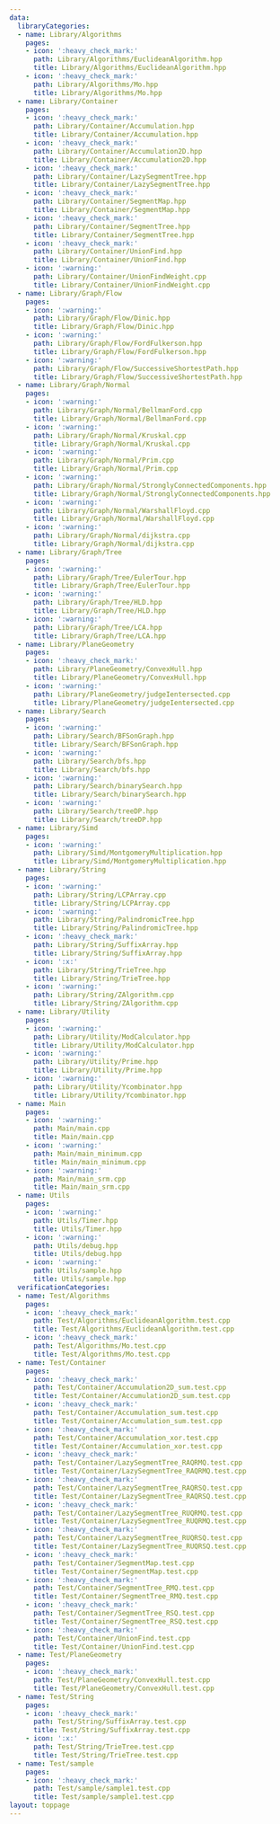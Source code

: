```yaml
---
data:
  libraryCategories:
  - name: Library/Algorithms
    pages:
    - icon: ':heavy_check_mark:'
      path: Library/Algorithms/EuclideanAlgorithm.hpp
      title: Library/Algorithms/EuclideanAlgorithm.hpp
    - icon: ':heavy_check_mark:'
      path: Library/Algorithms/Mo.hpp
      title: Library/Algorithms/Mo.hpp
  - name: Library/Container
    pages:
    - icon: ':heavy_check_mark:'
      path: Library/Container/Accumulation.hpp
      title: Library/Container/Accumulation.hpp
    - icon: ':heavy_check_mark:'
      path: Library/Container/Accumulation2D.hpp
      title: Library/Container/Accumulation2D.hpp
    - icon: ':heavy_check_mark:'
      path: Library/Container/LazySegmentTree.hpp
      title: Library/Container/LazySegmentTree.hpp
    - icon: ':heavy_check_mark:'
      path: Library/Container/SegmentMap.hpp
      title: Library/Container/SegmentMap.hpp
    - icon: ':heavy_check_mark:'
      path: Library/Container/SegmentTree.hpp
      title: Library/Container/SegmentTree.hpp
    - icon: ':heavy_check_mark:'
      path: Library/Container/UnionFind.hpp
      title: Library/Container/UnionFind.hpp
    - icon: ':warning:'
      path: Library/Container/UnionFindWeight.cpp
      title: Library/Container/UnionFindWeight.cpp
  - name: Library/Graph/Flow
    pages:
    - icon: ':warning:'
      path: Library/Graph/Flow/Dinic.hpp
      title: Library/Graph/Flow/Dinic.hpp
    - icon: ':warning:'
      path: Library/Graph/Flow/FordFulkerson.hpp
      title: Library/Graph/Flow/FordFulkerson.hpp
    - icon: ':warning:'
      path: Library/Graph/Flow/SuccessiveShortestPath.hpp
      title: Library/Graph/Flow/SuccessiveShortestPath.hpp
  - name: Library/Graph/Normal
    pages:
    - icon: ':warning:'
      path: Library/Graph/Normal/BellmanFord.cpp
      title: Library/Graph/Normal/BellmanFord.cpp
    - icon: ':warning:'
      path: Library/Graph/Normal/Kruskal.cpp
      title: Library/Graph/Normal/Kruskal.cpp
    - icon: ':warning:'
      path: Library/Graph/Normal/Prim.cpp
      title: Library/Graph/Normal/Prim.cpp
    - icon: ':warning:'
      path: Library/Graph/Normal/StronglyConnectedComponents.hpp
      title: Library/Graph/Normal/StronglyConnectedComponents.hpp
    - icon: ':warning:'
      path: Library/Graph/Normal/WarshallFloyd.cpp
      title: Library/Graph/Normal/WarshallFloyd.cpp
    - icon: ':warning:'
      path: Library/Graph/Normal/dijkstra.cpp
      title: Library/Graph/Normal/dijkstra.cpp
  - name: Library/Graph/Tree
    pages:
    - icon: ':warning:'
      path: Library/Graph/Tree/EulerTour.hpp
      title: Library/Graph/Tree/EulerTour.hpp
    - icon: ':warning:'
      path: Library/Graph/Tree/HLD.hpp
      title: Library/Graph/Tree/HLD.hpp
    - icon: ':warning:'
      path: Library/Graph/Tree/LCA.hpp
      title: Library/Graph/Tree/LCA.hpp
  - name: Library/PlaneGeometry
    pages:
    - icon: ':heavy_check_mark:'
      path: Library/PlaneGeometry/ConvexHull.hpp
      title: Library/PlaneGeometry/ConvexHull.hpp
    - icon: ':warning:'
      path: Library/PlaneGeometry/judgeIentersected.cpp
      title: Library/PlaneGeometry/judgeIentersected.cpp
  - name: Library/Search
    pages:
    - icon: ':warning:'
      path: Library/Search/BFSonGraph.hpp
      title: Library/Search/BFSonGraph.hpp
    - icon: ':warning:'
      path: Library/Search/bfs.hpp
      title: Library/Search/bfs.hpp
    - icon: ':warning:'
      path: Library/Search/binarySearch.hpp
      title: Library/Search/binarySearch.hpp
    - icon: ':warning:'
      path: Library/Search/treeDP.hpp
      title: Library/Search/treeDP.hpp
  - name: Library/Simd
    pages:
    - icon: ':warning:'
      path: Library/Simd/MontgomeryMultiplication.hpp
      title: Library/Simd/MontgomeryMultiplication.hpp
  - name: Library/String
    pages:
    - icon: ':warning:'
      path: Library/String/LCPArray.cpp
      title: Library/String/LCPArray.cpp
    - icon: ':warning:'
      path: Library/String/PalindromicTree.hpp
      title: Library/String/PalindromicTree.hpp
    - icon: ':heavy_check_mark:'
      path: Library/String/SuffixArray.hpp
      title: Library/String/SuffixArray.hpp
    - icon: ':x:'
      path: Library/String/TrieTree.hpp
      title: Library/String/TrieTree.hpp
    - icon: ':warning:'
      path: Library/String/ZAlgorithm.cpp
      title: Library/String/ZAlgorithm.cpp
  - name: Library/Utility
    pages:
    - icon: ':warning:'
      path: Library/Utility/ModCalculator.hpp
      title: Library/Utility/ModCalculator.hpp
    - icon: ':warning:'
      path: Library/Utility/Prime.hpp
      title: Library/Utility/Prime.hpp
    - icon: ':warning:'
      path: Library/Utility/Ycombinator.hpp
      title: Library/Utility/Ycombinator.hpp
  - name: Main
    pages:
    - icon: ':warning:'
      path: Main/main.cpp
      title: Main/main.cpp
    - icon: ':warning:'
      path: Main/main_minimum.cpp
      title: Main/main_minimum.cpp
    - icon: ':warning:'
      path: Main/main_srm.cpp
      title: Main/main_srm.cpp
  - name: Utils
    pages:
    - icon: ':warning:'
      path: Utils/Timer.hpp
      title: Utils/Timer.hpp
    - icon: ':warning:'
      path: Utils/debug.hpp
      title: Utils/debug.hpp
    - icon: ':warning:'
      path: Utils/sample.hpp
      title: Utils/sample.hpp
  verificationCategories:
  - name: Test/Algorithms
    pages:
    - icon: ':heavy_check_mark:'
      path: Test/Algorithms/EuclideanAlgorithm.test.cpp
      title: Test/Algorithms/EuclideanAlgorithm.test.cpp
    - icon: ':heavy_check_mark:'
      path: Test/Algorithms/Mo.test.cpp
      title: Test/Algorithms/Mo.test.cpp
  - name: Test/Container
    pages:
    - icon: ':heavy_check_mark:'
      path: Test/Container/Accumulation2D_sum.test.cpp
      title: Test/Container/Accumulation2D_sum.test.cpp
    - icon: ':heavy_check_mark:'
      path: Test/Container/Accumulation_sum.test.cpp
      title: Test/Container/Accumulation_sum.test.cpp
    - icon: ':heavy_check_mark:'
      path: Test/Container/Accumulation_xor.test.cpp
      title: Test/Container/Accumulation_xor.test.cpp
    - icon: ':heavy_check_mark:'
      path: Test/Container/LazySegmentTree_RAQRMQ.test.cpp
      title: Test/Container/LazySegmentTree_RAQRMQ.test.cpp
    - icon: ':heavy_check_mark:'
      path: Test/Container/LazySegmentTree_RAQRSQ.test.cpp
      title: Test/Container/LazySegmentTree_RAQRSQ.test.cpp
    - icon: ':heavy_check_mark:'
      path: Test/Container/LazySegmentTree_RUQRMQ.test.cpp
      title: Test/Container/LazySegmentTree_RUQRMQ.test.cpp
    - icon: ':heavy_check_mark:'
      path: Test/Container/LazySegmentTree_RUQRSQ.test.cpp
      title: Test/Container/LazySegmentTree_RUQRSQ.test.cpp
    - icon: ':heavy_check_mark:'
      path: Test/Container/SegmentMap.test.cpp
      title: Test/Container/SegmentMap.test.cpp
    - icon: ':heavy_check_mark:'
      path: Test/Container/SegmentTree_RMQ.test.cpp
      title: Test/Container/SegmentTree_RMQ.test.cpp
    - icon: ':heavy_check_mark:'
      path: Test/Container/SegmentTree_RSQ.test.cpp
      title: Test/Container/SegmentTree_RSQ.test.cpp
    - icon: ':heavy_check_mark:'
      path: Test/Container/UnionFind.test.cpp
      title: Test/Container/UnionFind.test.cpp
  - name: Test/PlaneGeometry
    pages:
    - icon: ':heavy_check_mark:'
      path: Test/PlaneGeometry/ConvexHull.test.cpp
      title: Test/PlaneGeometry/ConvexHull.test.cpp
  - name: Test/String
    pages:
    - icon: ':heavy_check_mark:'
      path: Test/String/SuffixArray.test.cpp
      title: Test/String/SuffixArray.test.cpp
    - icon: ':x:'
      path: Test/String/TrieTree.test.cpp
      title: Test/String/TrieTree.test.cpp
  - name: Test/sample
    pages:
    - icon: ':heavy_check_mark:'
      path: Test/sample/sample1.test.cpp
      title: Test/sample/sample1.test.cpp
layout: toppage
---
```

